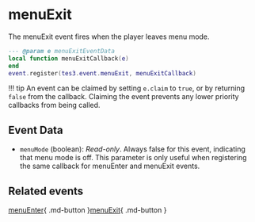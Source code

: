 # menuExit
<div class="search_terms" style="display: none">menuexit</div>

<!---
	This file is autogenerated. Do not edit this file manually. Your changes will be ignored.
	More information: https://github.com/MWSE/MWSE/tree/master/docs
-->

The menuExit event fires when the player leaves menu mode.

```lua
--- @param e menuExitEventData
local function menuExitCallback(e)
end
event.register(tes3.event.menuExit, menuExitCallback)
```

!!! tip
	An event can be claimed by setting `e.claim` to `true`, or by returning `false` from the callback. Claiming the event prevents any lower priority callbacks from being called.

## Event Data

* `menuMode` (boolean): *Read-only*. Always false for this event, indicating that menu mode is off. This parameter is only useful when registering the same callback for menuEnter and menuExit events.


## Related events

[menuEnter](./menuEnter.md){ .md-button }[menuExit](./menuExit.md){ .md-button }

